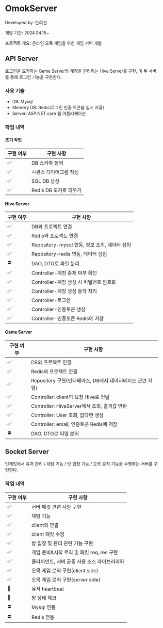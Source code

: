# OmokServer
Developed by: 한희선

개발 기간: 2024.04.15~

프로젝트 개요: 온라인 오목 게임을 위한 게임 서버 개발

## API Server
로그인을 요청하는 Game Server와 계정을 관리하는 Hive Server를 구현,
이 두 서버를 통해 로그인 기능을 구현한다.
 
### 사용 기술
- DB: Mysql
- Memory DB: Redis(로그인 인증 토큰을 임시 저장)
- Server: ASP.NET core 웹 어플리케이션

### 작업 내역
#### 초기 작업
|구현 여부|구현 사항|
|------|------|
|✅|DB 스키마 정의|
|✅|시퀀스 다이어그램 작성|
|✅|SQL DB 생성|
|✅|Redis DB 도커로 띄우기|

#### Hive Server
|구현 여부|구현 사항|
|------|------|
|✅|DB와 프로젝트 연결|
|✅|Redis와 프로젝트 연결|
|✅|Repository-mysql 연동, 정보 조회, 데이터 삽입|
|✅|Repository-redis 연동, 데이터 삽입|
|⛔|DAO, DTO로 파일 분리|
|✅|Controller-계정 존재 여부 확인|
|✅|Controller-계정 생성 시 비밀번호 암호화|
|✅|Controller-계정 생성 동작 처리|
|✅|Controller-로그인|
|✅|Controller-인증토큰 생성|
|✅|Controller-인증토큰 Redis에 저장|


#### Game Server
|구현 여부|구현 사항|
|------|------|
|✅|DB와 프로젝트 연결|
|✅|Redis와 프로젝트 연결|
|✅|Repository 구현(인터페이스, DB에서 데이터베이스 관련 작업)|
|✅|Controller: client의 요청 Hive로 전달|
|✅|Controller: HiveServer에서 조회, 결과값 반환|
|✅|Controller: User 조회, 없다면 생성|
|✅|Controller: email, 인증토큰 Redis에 저장|
|⛔|DAO, DTO로 파일 분리|

## Socket Server
인게임에서 유저 관리 / 채팅 기능 / 방 입장 기능 / 오목 로직 기능을 수행하는 서버를 구현한다.

### 작업 내역
|구현 여부|구현 사항|
|------|------|
|✅|서버 패킷 관련 사항 구현|
|✅|채팅 기능|
|✅|client와 연결|
|✅|client 패킷 수정|
|✅|방 입장 및 관리 관련 기능 구현|
|✅|게임 준비&시작 로직 및 패킷 req, res 구현|
|✅|클라이언트, 서버 공통 사용 소스 라이브러리화|
|✅|오목 게임 로직 구현(client side)|
|✅|오목 게임 로직 구현(server side)|
|🔄|유저 heartbeat|
|🔄|방 상태 체크|
|⛔|Mysql 연동|
|⛔|Redis 연동|
